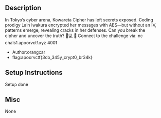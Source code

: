 ## Description
In Tokyo’s cyber arena, Kowareta Cipher has left secrets exposed. Coding prodigy Lain Iwakura encrypted her messages with AES—but without an IV, patterns emerge, revealing cracks in her defenses.
Can you break the cipher and uncover the truth? 🔐💻
🔗 Connect to the challenge via: nc chals1.apoorvctf.xyz 4001

 - Author:orangcar
 - flag:apoorvctf{3cb_345y_crypt0_br34k}

## Setup Instructions
Setup done

## Misc
None